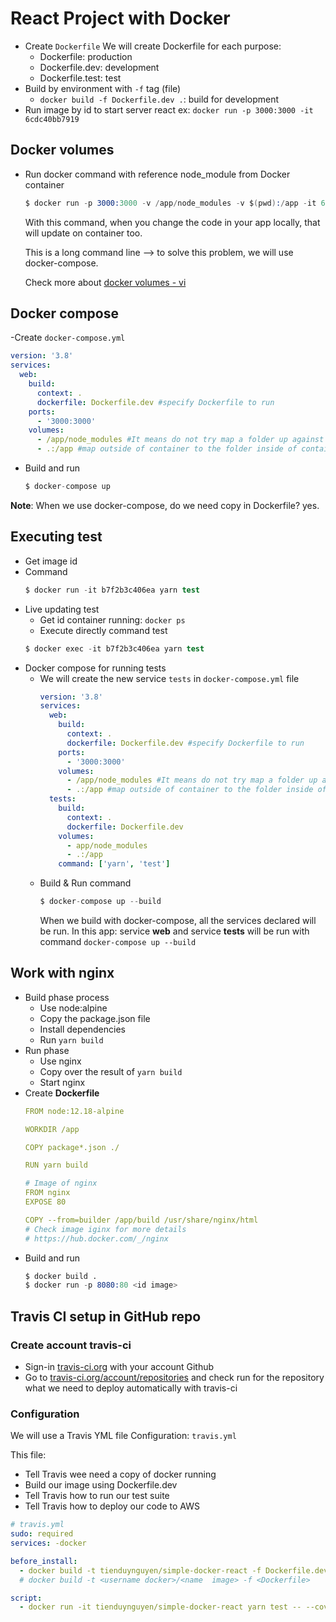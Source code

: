 # React Project with Docker

- Create `Dockerfile`
  We will create Dockerfile for each purpose:
  - Dockerfile: production
  - Dockerfile.dev: development
  - Dockerfile.test: test
- Build by environment with `-f` tag (file)
  - `docker build -f Dockerfile.dev .`: build for development
- Run image by id to start server react
  ex: `docker run -p 3000:3000 -it 6cdc40bb7919`

## Docker volumes
- Run docker command with reference node_module from Docker container
  ```s
  $ docker run -p 3000:3000 -v /app/node_modules -v $(pwd):/app -it 6cdc40bb7919 #id image
  ```
  With this command, when you change the code in your app locally, that will update on container too. 

  This is a long command line --> to solve this problem, we will use docker-compose.

  Check more about [docker volumes - vi](https://daothaison.me/docker-3-tim-hieu-ve-docker-phan-3-daothaison1560923507)
  

## Docker compose
-Create `docker-compose.yml`
  ```yml
  version: '3.8'
  services:
    web:
      build:
        context: .
        dockerfile: Dockerfile.dev #specify Dockerfile to run
      ports:
        - '3000:3000'
      volumes:
        - /app/node_modules #It means do not try map a folder up against app/node_modules
        - .:/app #map outside of container to the folder inside of container


  ```

- Build and run
  ```s
  $ docker-compose up
  ```
**Note**: When we use docker-compose, do we need copy in Dockerfile? yes.

## Executing test
- Get image id
- Command
  ```s
  $ docker run -it b7f2b3c406ea yarn test
  ```
- Live updating test
  - Get id container running: `docker ps`
  - Execute directly command test
  ```s
  $ docker exec -it b7f2b3c406ea yarn test
  ```
- Docker compose for running tests
  - We will create the new service `tests` in `docker-compose.yml` file
    ```yml
    version: '3.8'
    services:
      web:
        build:
          context: .
          dockerfile: Dockerfile.dev #specify Dockerfile to run
        ports:
          - '3000:3000'
        volumes:
          - /app/node_modules #It means do not try map a folder up against app/node_modules
          - .:/app #map outside of container to the folder inside of container
      tests:
        build:
          context: .
          dockerfile: Dockerfile.dev
        volumes:
          - app/node_modules
          - .:/app
        command: ['yarn', 'test']

    ```
  - Build & Run command
    ```s
    $ docker-compose up --build
    ```
    When we build with docker-compose, all the services declared will be run. In this app: service **web** and service **tests** will be run with command `docker-compose up --build`

## Work with nginx
- Build phase process
  - Use node:alpine
  - Copy the package.json file
  - Install dependencies
  - Run `yarn build`
- Run phase
  - Use nginx
  - Copy over the result of `yarn build`
  - Start nginx
- Create **Dockerfile**
  ```yml
  FROM node:12.18-alpine

  WORKDIR /app

  COPY package*.json ./

  RUN yarn build

  # Image of nginx
  FROM nginx
  EXPOSE 80

  COPY --from=builder /app/build /usr/share/nginx/html
  # Check image iginx for more details
  # https://hub.docker.com/_/nginx
  ```
- Build and run
  ```s
  $ docker build .
  $ docker run -p 8080:80 <id image>

  ```
## Travis CI setup in GitHub repo
### Create account travis-ci
- Sign-in  [travis-ci.org](https://travis-ci.org) with your account Github
- Go to [travis-ci.org/account/repositories](https://travis-ci.org/account/repositories) and check run for the repository what we need to deploy automatically with travis-ci
### Configuration
We will use a Travis YML file Configuration: `travis.yml`

This file:
- Tell Travis wee need a copy of docker running
- Build our image using Dockerfile.dev
- Tell Travis how to run our test suite
- Tell Travis how to deploy our code to AWS

```yml
# travis.yml
sudo: required
services: -docker

before_install:
  - docker build -t tienduynguyen/simple-docker-react -f Dockerfile.dev .
  # docker build -t <username docker>/<name  image> -f <Dockerfile>

script:
  - docker run -it tienduynguyen/simple-docker-react yarn test -- --coverage

```